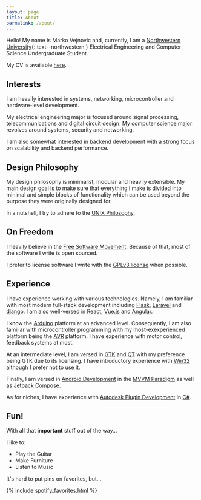 ```yaml
---
layout: page
title: About
permalink: /about/
---
```


Hello! My name is Marko Vejnovic and, currently, I am a
[Northwestern University](https://www.northwestern.edu/){:.text--northwestern }
Electrical Engineering and Computer Science Undergraduate Student.

My CV is available [here](/cv.pdf).

## Interests

I am heavily interested in systems, networking, microcontroller and
hardware-level development.

My electrical engineering major is focused around signal processing,
telecommunications and digital circuit design. My computer science major
revolves around systems, security and networking.

I am also somewhat interested in backend development with a strong focus on
scalability and backend performance.

## Design Philosophy

My design philosophy is minimalist, modular and heavily extensible. My main
design goal is to make sure that everything I make is divided into minimal and
simple blocks of functionality which can be used beyond the purpose they were
originally designed for.

In a nutshell, I try to adhere to the
[UNIX Philosophy](https://en.wikipedia.org/wiki/Unix_philosophy).

## On Freedom

I heavily believe in the
[Free Software Movement](https://en.wikipedia.org/wiki/Free_software_movement).
Because of that, most of the software I write is open sourced.

I prefer to license software I write with the
[GPLv3 license](https://www.gnu.org/licenses/gpl-3.0.en.html) when possible.

## Experience

I have experience working with various technologies. Namely, I am familiar with
most modern full-stack development including
[Flask](https://flask.palletsprojects.com/en/2.0.x/),
[Laravel](https://laravel.com/) and
[django](https://www.djangoproject.com/). I am also well-versed in
[React](https://reactjs.org/),
[Vue.js](https://vuejs.org/) and [Angular](https://angular.io/).

I know the [Arduino](https://www.arduino.cc/) platform at an advanced level.
Consequently, I am also familiar with microcontroller programming with my
most-exexperienced platform being the
[AVR](https://en.wikipedia.org/wiki/AVR_microcontrollers) platform. I have
experience with motor control, feedback systems at most.

At an intermediate level, I am versed in [GTK](https://www.gtk.org/) and
[QT](https://www.qt.io/) with my preference being GTK due to its licensing. I
have introductory experience with
[Win32](https://docs.microsoft.com/en-us/windows/win32/) although I prefer not
to use it.

Finally, I am versed in [Android Development](https://developer.android.com/) in
the [MVVM Paradigm](https://developer.android.com/jetpack/guide) as well as
[Jetpack Compose](https://developer.android.com/jetpack/compose).

As for niches, I have experience with [Autodesk Plugin
Development](https://apps.autodesk.com/RVT/en/Home/Index) in
[C#](https://docs.microsoft.com/en-us/dotnet/csharp/).

## Fun!

With all that **important** stuff out of the way&#8230;

I like to:
* Play the Guitar
* Make Furniture
* Listen to Music

It's hard to put pins on favorites, but&hellip;

{% include spotify_favorites.html %}
